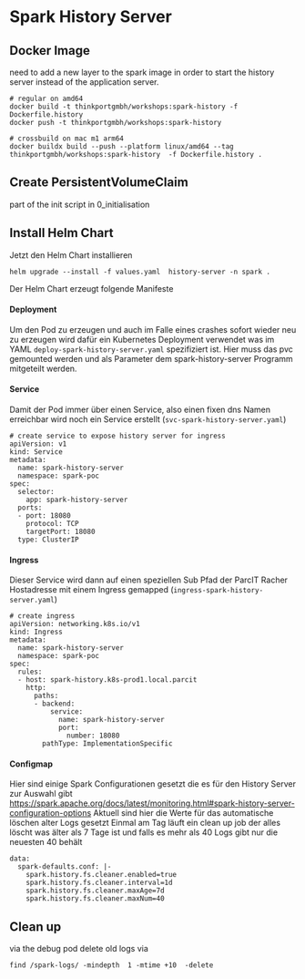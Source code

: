 # Spark History Server

## Docker Image

need to add a new layer to the spark image in order to start the history server instead of the application server.

```
# regular on amd64
docker build -t thinkportgmbh/workshops:spark-history -f Dockerfile.history
docker push -t thinkportgmbh/workshops:spark-history

# crossbuild on mac m1 arm64
docker buildx build --push --platform linux/amd64 --tag thinkportgmbh/workshops:spark-history  -f Dockerfile.history .
```

## Create PersistentVolumeClaim

part of the init script in 0_initialisation

## Install Helm Chart

Jetzt den Helm Chart installieren

```
helm upgrade --install -f values.yaml  history-server -n spark .
```

Der Helm Chart erzeugt folgende Manifeste

#### Deployment

Um den Pod zu erzeugen und auch im Falle eines crashes sofort wieder neu zu erzeugen wird dafür ein Kubernetes Deployment verwendet was im YAML `deploy-spark-history-server.yaml` spezifiziert ist.
Hier muss das pvc gemounted werden und als Parameter dem spark-history-server Programm mitgeteilt werden.

#### Service

Damit der Pod immer über einen Service, also einen fixen dns Namen erreichbar wird noch ein Service erstellt (`svc-spark-history-server.yaml`)

```
# create service to expose history server for ingress
apiVersion: v1
kind: Service
metadata:
  name: spark-history-server
  namespace: spark-poc
spec:
  selector:
    app: spark-history-server
  ports:
  - port: 18080
    protocol: TCP
    targetPort: 18080
  type: ClusterIP
```

#### Ingress

Dieser Service wird dann auf einen speziellen Sub Pfad der ParcIT Racher Hostadresse mit einem Ingress gemapped (`ingress-spark-history-server.yaml`)

```
# create ingress
apiVersion: networking.k8s.io/v1
kind: Ingress
metadata:
  name: spark-history-server
  namespace: spark-poc
spec:
  rules:
  - host: spark-history.k8s-prod1.local.parcit
    http:
      paths:
      - backend:
          service:
            name: spark-history-server
            port:
              number: 18080
        pathType: ImplementationSpecific
```

#### Configmap

Hier sind einige Spark Configurationen gesetzt die es für den History Server zur Auswahl gibt
https://spark.apache.org/docs/latest/monitoring.html#spark-history-server-configuration-options
Aktuell sind hier die Werte für das automatische löschen alter Logs gesetzt
Einmal am Tag läuft ein clean up job der alles löscht was älter als 7 Tage ist und falls es mehr als 40 Logs gibt nur die neuesten 40 behält

```
data:
  spark-defaults.conf: |-
    spark.history.fs.cleaner.enabled=true
    spark.history.fs.cleaner.interval=1d
    spark.history.fs.cleaner.maxAge=7d
    spark.history.fs.cleaner.maxNum=40
```

## Clean up

via the debug pod delete old logs via

```
find /spark-logs/ -mindepth  1 -mtime +10  -delete
```
